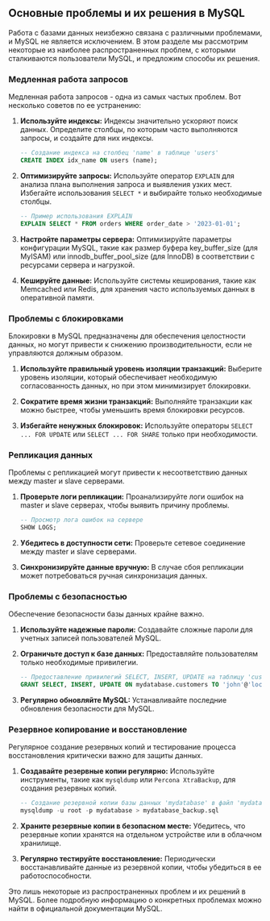 ## Основные проблемы и их решения в MySQL

Работа с базами данных неизбежно связана с различными проблемами, и MySQL не является исключением. В этом разделе мы рассмотрим некоторые из наиболее распространенных проблем, с которыми сталкиваются пользователи MySQL, и предложим способы их решения. 

### Медленная работа запросов

Медленная работа запросов - одна из самых частых проблем. Вот несколько советов по ее устранению:

1. **Используйте индексы:** Индексы значительно ускоряют поиск данных. Определите столбцы, по которым часто выполняются запросы, и создайте для них индексы.

   ```sql
   -- Создание индекса на столбец 'name' в таблице 'users'
   CREATE INDEX idx_name ON users (name); 
   ```

2. **Оптимизируйте запросы:** Используйте оператор `EXPLAIN` для анализа плана выполнения запроса и выявления узких мест. Избегайте использования `SELECT *` и выбирайте только необходимые столбцы. 

   ```sql
   -- Пример использования EXPLAIN
   EXPLAIN SELECT * FROM orders WHERE order_date > '2023-01-01'; 
   ```

3. **Настройте параметры сервера:** Оптимизируйте параметры конфигурации MySQL, такие как размер буфера key_buffer_size (для MyISAM) или innodb_buffer_pool_size (для InnoDB) в соответствии с ресурсами сервера и нагрузкой.

4. **Кешируйте данные:** Используйте системы кеширования, такие как Memcached или Redis, для хранения часто используемых данных в оперативной памяти. 

### Проблемы с блокировками

Блокировки в MySQL предназначены для обеспечения целостности данных, но могут привести к снижению производительности, если не управляются должным образом.

1. **Используйте правильный уровень изоляции транзакций:** Выберите уровень изоляции, который обеспечивает необходимую согласованность данных, но при этом минимизирует блокировки.

2. **Сократите время жизни транзакций:** Выполняйте транзакции как можно быстрее, чтобы уменьшить время блокировки ресурсов.

3. **Избегайте ненужных блокировок:** Используйте операторы `SELECT ... FOR UPDATE` или `SELECT ... FOR SHARE` только при необходимости.

### Репликация данных

Проблемы с репликацией могут привести к несоответствию данных между master и slave серверами. 

1. **Проверьте логи репликации:** Проанализируйте логи ошибок на master и slave серверах, чтобы выявить причину проблемы.

   ```sql
   -- Просмотр лога ошибок на сервере
   SHOW LOGS;
   ```

2. **Убедитесь в доступности сети:** Проверьте сетевое соединение между master и slave серверами.

3. **Синхронизируйте данные вручную:** В случае сбоя репликации может потребоваться ручная синхронизация данных.

### Проблемы с безопасностью

Обеспечение безопасности базы данных крайне важно. 

1. **Используйте надежные пароли:** Создавайте сложные пароли для учетных записей пользователей MySQL.

2. **Ограничьте доступ к базе данных:** Предоставляйте пользователям только необходимые привилегии.

   ```sql
   -- Предоставление привилегий SELECT, INSERT, UPDATE на таблицу 'customers' пользователю 'john'@'localhost'
   GRANT SELECT, INSERT, UPDATE ON mydatabase.customers TO 'john'@'localhost'; 
   ```

3. **Регулярно обновляйте MySQL:** Устанавливайте последние обновления безопасности для MySQL.

### Резервное копирование и восстановление

Регулярное создание резервных копий и тестирование процесса восстановления критически важно для защиты данных.

1. **Создавайте резервные копии регулярно:** Используйте инструменты, такие как `mysqldump` или `Percona XtraBackup`, для создания резервных копий.

   ```sql
   -- Создание резервной копии базы данных 'mydatabase' в файл 'mydatabase_backup.sql'
   mysqldump -u root -p mydatabase > mydatabase_backup.sql
   ```

2. **Храните резервные копии в безопасном месте:** Убедитесь, что резервные копии хранятся на отдельном устройстве или в облачном хранилище.

3. **Регулярно тестируйте восстановление:** Периодически восстанавливайте данные из резервной копии, чтобы убедиться в ее работоспособности.

Это лишь некоторые из распространенных проблем и их решений в MySQL. Более подробную информацию о конкретных проблемах можно найти в официальной документации MySQL.
